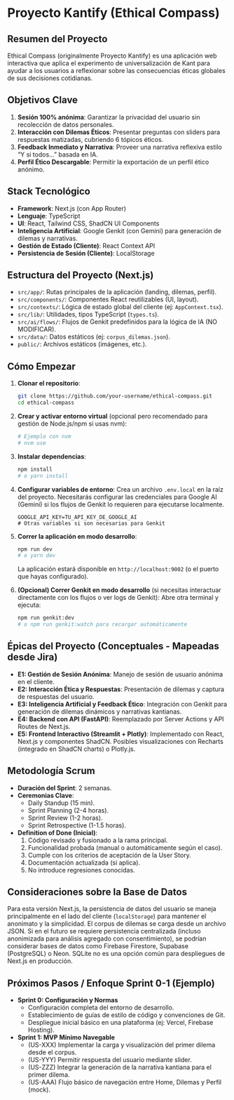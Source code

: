 # Proyecto Kantify (Ethical Compass)

## Resumen del Proyecto
Ethical Compass (originalmente Proyecto Kantify) es una aplicación web interactiva que aplica el experimento de universalización de Kant para ayudar a los usuarios a reflexionar sobre las consecuencias éticas globales de sus decisiones cotidianas.

## Objetivos Clave
1.  **Sesión 100% anónima**: Garantizar la privacidad del usuario sin recolección de datos personales.
2.  **Interacción con Dilemas Éticos**: Presentar preguntas con sliders para respuestas matizadas, cubriendo 6 tópicos éticos.
3.  **Feedback Inmediato y Narrativa**: Proveer una narrativa reflexiva estilo “Y si todos...” basada en IA.
4.  **Perfil Ético Descargable**: Permitir la exportación de un perfil ético anónimo.

## Stack Tecnológico
*   **Framework**: Next.js (con App Router)
*   **Lenguaje**: TypeScript
*   **UI**: React, Tailwind CSS, ShadCN UI Components
*   **Inteligencia Artificial**: Google Genkit (con Gemini) para generación de dilemas y narrativas.
*   **Gestión de Estado (Cliente)**: React Context API
*   **Persistencia de Sesión (Cliente)**: LocalStorage

## Estructura del Proyecto (Next.js)
*   `src/app/`: Rutas principales de la aplicación (landing, dilemas, perfil).
*   `src/components/`: Componentes React reutilizables (UI, layout).
*   `src/contexts/`: Lógica de estado global del cliente (ej: `AppContext.tsx`).
*   `src/lib/`: Utilidades, tipos TypeScript (`types.ts`).
*   `src/ai/flows/`: Flujos de Genkit predefinidos para la lógica de IA (NO MODIFICAR).
*   `src/data/`: Datos estáticos (ej: `corpus_dilemas.json`).
*   `public/`: Archivos estáticos (imágenes, etc.).

## Cómo Empezar
1.  **Clonar el repositorio**:
    ```bash
    git clone https://github.com/your-username/ethical-compass.git
    cd ethical-compass
    ```
2.  **Crear y activar entorno virtual** (opcional pero recomendado para gestión de Node.js/npm si usas nvm):
    ```bash
    # Ejemplo con nvm
    # nvm use
    ```
3.  **Instalar dependencias**:
    ```bash
    npm install
    # o yarn install
    ```
4.  **Configurar variables de entorno**:
    Crea un archivo `.env.local` en la raíz del proyecto. Necesitarás configurar las credenciales para Google AI (Gemini) si los flujos de Genkit lo requieren para ejecutarse localmente.
    ```env
    GOOGLE_API_KEY=TU_API_KEY_DE_GOOGLE_AI
    # Otras variables si son necesarias para Genkit
    ```
5.  **Correr la aplicación en modo desarrollo**:
    ```bash
    npm run dev
    # o yarn dev
    ```
    La aplicación estará disponible en `http://localhost:9002` (o el puerto que hayas configurado).

6.  **(Opcional) Correr Genkit en modo desarrollo** (si necesitas interactuar directamente con los flujos o ver logs de Genkit):
    Abre otra terminal y ejecuta:
    ```bash
    npm run genkit:dev
    # o npm run genkit:watch para recargar automáticamente
    ```

## Épicas del Proyecto (Conceptuales - Mapeadas desde Jira)
*   **E1: Gestión de Sesión Anónima**: Manejo de sesión de usuario anónima en el cliente.
*   **E2: Interacción Ética y Respuestas**: Presentación de dilemas y captura de respuestas del usuario.
*   **E3: Inteligencia Artificial y Feedback Ético**: Integración con Genkit para generación de dilemas dinámicos y narrativas kantianas.
*   **E4: Backend con API (FastAPI)**: Reemplazado por Server Actions y API Routes de Next.js.
*   **E5: Frontend Interactivo (Streamlit + Plotly)**: Implementado con React, Next.js y componentes ShadCN. Posibles visualizaciones con Recharts (integrado en ShadCN charts) o Plotly.js.

## Metodología Scrum
*   **Duración del Sprint**: 2 semanas.
*   **Ceremonias Clave**:
    *   Daily Standup (15 min).
    *   Sprint Planning (2-4 horas).
    *   Sprint Review (1-2 horas).
    *   Sprint Retrospective (1-1.5 horas).
*   **Definition of Done (Inicial)**:
    1.  Código revisado y fusionado a la rama principal.
    2.  Funcionalidad probada (manual o automáticamente según el caso).
    3.  Cumple con los criterios de aceptación de la User Story.
    4.  Documentación actualizada (si aplica).
    5.  No introduce regresiones conocidas.

## Consideraciones sobre la Base de Datos
Para esta versión Next.js, la persistencia de datos del usuario se maneja principalmente en el lado del cliente (`localStorage`) para mantener el anonimato y la simplicidad. El corpus de dilemas se carga desde un archivo JSON.
Si en el futuro se requiere persistencia centralizada (incluso anonimizada para análisis agregado con consentimiento), se podrían considerar bases de datos como Firebase Firestore, Supabase (PostgreSQL) o Neon. SQLite no es una opción común para despliegues de Next.js en producción.

## Próximos Pasos / Enfoque Sprint 0-1 (Ejemplo)
*   **Sprint 0: Configuración y Normas**
    *   Configuración completa del entorno de desarrollo.
    *   Establecimiento de guías de estilo de código y convenciones de Git.
    *   Despliegue inicial básico en una plataforma (ej: Vercel, Firebase Hosting).
*   **Sprint 1: MVP Mínimo Navegable**
    *   (US-XXX) Implementar la carga y visualización del primer dilema desde el corpus.
    *   (US-YYY) Permitir respuesta del usuario mediante slider.
    *   (US-ZZZ) Integrar la generación de la narrativa kantiana para el primer dilema.
    *   (US-AAA) Flujo básico de navegación entre Home, Dilemas y Perfil (mock).
